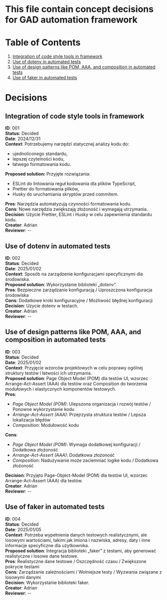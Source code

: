 # This file contain concept decisions for GAD automation framework

# Table of Contents

1. [Integration of code style tools in framework](#integration-of-code-style-tools-in-framework)
2. [Use of dotenv in automated tests](#use-of-dotenv-in-automated-tests)
3. [Use of design patterns like POM, AAA, and composition in automated tests](#use-of-design-patterns-like-pom-aaa-and-composition-in-automated-tests)
4. [Use of faker in automated tests](#use-of-faker-in-automated-tests)

# Decisions

## Integration of code style tools in framework <a id="integration-of-code-style-tools-in-framework"></a>

**ID**: 001  
**Status**: Decided  
**Date**: 2024/12/31  
**Context**: Potrzebujemy narzędzi statycznej analizy kodu do:

- ujednoliconego standardu,
- lepszej czytelności kodu,
- łatwego formatowania kodu.

**Proposed solution:** Przyjęte rozwiązania:

- ESLint do lintowania reguł kodowania dla plików TypeScript,
- Prettier do formatowania plików,
- Husky do uruchamiania skryptów przed commitem.

**Pros**: Narzędzia automatyzują czynności formatowania kodu.  
**Cons**: Nowe narzędzia zwiększają złożoność i wymagają utrzymania.  
**Decision**: Użycie Prettier, ESLint i Husky w celu zapewnienia standardu kodu.  
**Creator**: Adrian  
**Reviewer**: --

## Use of dotenv in automated tests <a id="use-of-dotenv-in-automated-tests"></a>

**ID**: 002  
**Status**: Decided  
**Date**: 2025/01/02  
**Context**: Sposób na zarządzenie konfiguracjami specyficznymi dla środowiska.  
**Proposed solution**: Wykorzystanie biblioteki „dotenv”.  
**Pros**: Bezpieczne zarządzanie konfiguracją / Uproszczona konfiguracja środowiska  
**Cons**: Dodatkowe kroki konfiguracyjne / Możliwość błędnej konfiguracji  
**Decision**: Uzycie dotenv w testach.  
**Creator**: Adrian  
**Reviewer**: --

## Use of design patterns like POM, AAA, and composition in automated tests <a id="use-of-design-patterns-like-pom-aaa-and-composition-in-automated-tests"></a>

**ID**: 003  
**Status**: Decided  
**Date**: 2025/01/02  
**Context**: Przyjęcie wzorców projektowych w celu poprawy ogólnej struktury testów i łatwości ich utrzymania.  
**Proposed solution**: Page Object Model (POM) dla testów UI, wzorzec Arrange-Act-Assert (AAA) dla testów oraz Composition do tworzenia modułowych i elastycznych komponentów testowych.  
**Pros**:

- _Page Object Model (POM)_: Ulepszona organizacja i rozwój testów / Ponowne wykorzystanie kodu
- _Arrange-Act-Assert (AAA)_: Przejrzysta struktura testów / Lepsza lokalizacja błędów
- _Composition_: Modułowość kodu

**Cons**:

- _Page Object Model (POM)_: Wymaga dodatkowej konfiguracji / Dodatkowa złożoność
- _Arrange-Act-Assert (AAA)_: Dodatkowa złożoność
- _Composition_: Nadużywanie może zaciemniać logike kodu / Dodatkowa złożoność

**Decision**: Przyjęto Page-Object-Model (POM) dla testów UI, wzorzec Arrange-Act-Assert (AAA) dla testów.  
**Creator**: Adrian  
**Reviewer**: --

## Use of faker in automated tests <a id="use-of-faker-in-automated-tests"></a>

**ID**: 004  
**Status**: Decided  
**Date**: 2025/01/05  
**Context**: Potrzeba wypełnienia danych testowych realistycznymi, ale losowymi wartościami, takimi jak imiona i nazwiska, adresy, daty i inne informacje specyficzne dla użytkownika.  
**Proposed solution**: Integracja biblioteki „faker” z testami, aby generować realistyczne i losowe dane testowe.  
**Pros**: Realistyczne dane testowe / Oszczędność czasu / Zwiększone pokrycie testami  
**Cons**: Zarządzanie zależnościami / Wolniejsze testy / Wyzwania związane z losowymi danymi  
**Decision**: Wykorzystanie biblioteki faker.  
**Creator**: Adrian  
**Reviewer**: --
